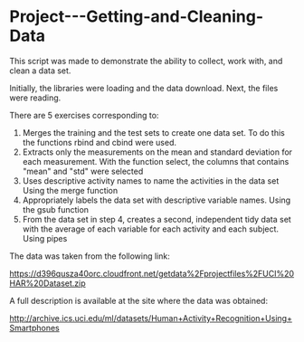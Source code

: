 # Project---Getting-and-Cleaning-Data
This script was made to demonstrate the ability to collect, work with, and clean a data set.

Initially, the libraries were loading and the data download. Next, the files were reading.

There are 5 exercises corresponding to:
1. Merges the training and the test sets to create one data set.
  To do this the functions rbind and cbind were used.
2. Extracts only the measurements on the mean and standard deviation for each measurement.
  With the function select, the columns that contains "mean" and "std" were selected
3. Uses descriptive activity names to name the activities in the data set
  Using the merge function
4. Appropriately labels the data set with descriptive variable names.
  Using the gsub function
5. From the data set in step 4, creates a second, independent tidy data set with the average of each variable for each activity and each subject.
  Using pipes

The data was taken from the following link:

https://d396qusza40orc.cloudfront.net/getdata%2Fprojectfiles%2FUCI%20HAR%20Dataset.zip

A full description is available at the site where the data was obtained:

http://archive.ics.uci.edu/ml/datasets/Human+Activity+Recognition+Using+Smartphones
